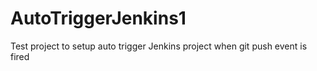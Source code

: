 # AutoTriggerJenkins1
Test project to setup auto trigger Jenkins project when git push event is fired
